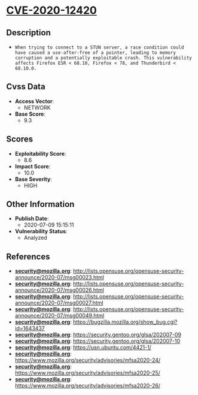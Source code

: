 
# [CVE-2020-12420](http://lists.opensuse.org/opensuse-security-announce/2020-07/msg00023.html)

## Description

- `When trying to connect to a STUN server, a race condition could have caused a use-after-free of a pointer, leading to memory corruption and a potentially exploitable crash. This vulnerability affects Firefox ESR < 68.10, Firefox < 78, and Thunderbird < 68.10.0.`

## Cvss Data

- **Access Vector**:
  - NETWORK
- **Base Score**:
  - 9.3

## Scores

- **Exploitability Score**:
  - 8.6
- **Impact Score**:
  - 10.0
- **Base Severity**:
  - HIGH

## Other Information

- **Publish Date**:
  - 2020-07-09 15:15:11
- **Vulnerability Status**:
  - Analyzed

## References

- **security@mozilla.org**: http://lists.opensuse.org/opensuse-security-announce/2020-07/msg00023.html
- **security@mozilla.org**: http://lists.opensuse.org/opensuse-security-announce/2020-07/msg00026.html
- **security@mozilla.org**: http://lists.opensuse.org/opensuse-security-announce/2020-07/msg00027.html
- **security@mozilla.org**: http://lists.opensuse.org/opensuse-security-announce/2020-07/msg00049.html
- **security@mozilla.org**: https://bugzilla.mozilla.org/show_bug.cgi?id=1643437
- **security@mozilla.org**: https://security.gentoo.org/glsa/202007-09
- **security@mozilla.org**: https://security.gentoo.org/glsa/202007-10
- **security@mozilla.org**: https://usn.ubuntu.com/4421-1/
- **security@mozilla.org**: https://www.mozilla.org/security/advisories/mfsa2020-24/
- **security@mozilla.org**: https://www.mozilla.org/security/advisories/mfsa2020-25/
- **security@mozilla.org**: https://www.mozilla.org/security/advisories/mfsa2020-26/
